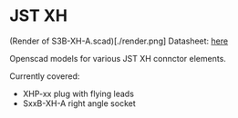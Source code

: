 # JST XH
(Render of S3B-XH-A.scad)[./render.png]
Datasheet: [here](./datasheet.pdf)

Openscad models for various JST XH connctor elements.

Currently covered:
* XHP-xx plug with flying leads
* SxxB-XH-A right angle socket
